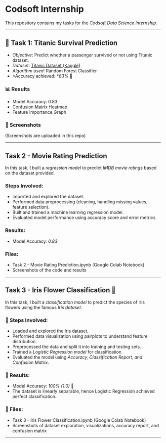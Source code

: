 # Codsoft Internship

This repository contains my tasks for the *Codsoft Data Science Internship*.

---

## 📌 Task 1: Titanic Survival Prediction

- *Objective*: Predict whether a passenger survived or not using Titanic dataset.  
- *Dataset*: [Titanic Dataset (Kaggle)](https://www.kaggle.com/c/titanic/data)  
- *Algorithm used*: Random Forest Classifier  
- *Accuracy achieved: **83%* 🎯  

### 📊 Results
- Model Accuracy: 0.83  
- Confusion Matrix Heatmap  
- Feature Importance Graph  

### 📸 Screenshots
(Screenshots are uploaded in this repo)

---

## Task 2 - Movie Rating Prediction  

In this task, I built a *regression model* to predict *IMDB movie ratings* based on the dataset provided.  

### Steps Involved:
- Imported and explored the dataset.  
- Performed data preprocessing (cleaning, handling missing values, feature selection).  
- Built and trained a machine learning regression model.  
- Evaluated model performance using accuracy score and error metrics.  

### Results:
- Model Accuracy: *0.83*  

### Files:
- Task 2 - Movie Rating Prediction.ipynb (Google Colab Notebook)  
- Screenshots of the code and results  

---

## Task 3 - Iris Flower Classification 🌸  

In this task, I built a *classification model* to predict the species of Iris flowers using the famous *Iris dataset*.  

### 🔹 Steps Involved:
- Loaded and explored the Iris dataset.  
- Performed data visualization using pairplots to understand feature distribution.  
- Preprocessed the data and split it into training and testing sets.  
- Trained a *Logistic Regression model* for classification.  
- Evaluated the model using *Accuracy, Classification Report, and Confusion Matrix*.  

### 🔹 Results:
- Model Accuracy: *100% (1.0)* 🎯  
- The dataset is linearly separable, hence Logistic Regression achieved perfect classification.  

### 🔹 Files:
- Task 3 - Iris Flower Classification.ipynb (Google Colab Notebook)  
- Screenshots of dataset exploration, visualizations, accuracy report, and confusion matrix  

---
